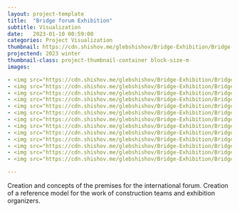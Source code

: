 ```yaml
---
layout: project-template
title:  "Bridge forum Exhibition"
subtitle: Visualization
date:   2023-01-10 00:59:00
categories: Project Visualization
thumbnail: https://cdn.shishov.me/glebshishov/Bridge-Exhibition/Bridge-Exhibition-thumbnail.webp
projectend: 2023 winter
thumbnail-class: project-thumbnail-container block-size-m
images:

- <img src="https://cdn.shishov.me/glebshishov/Bridge-Exhibition/Bridge-Exhibition-01.webp" class="project-img-parameters img-size-full" alt="bridge-exh-01">
- <img src="https://cdn.shishov.me/glebshishov/Bridge-Exhibition/Bridge-Exhibition-02.webp" class="project-img-parameters img-size-full" alt="bridge-exh-02">
- <img src="https://cdn.shishov.me/glebshishov/Bridge-Exhibition/Bridge-Exhibition-03.webp" class="project-img-parameters img-size-full" alt="bridge-exh-03">
- <img src="https://cdn.shishov.me/glebshishov/Bridge-Exhibition/Bridge-Exhibition-04.webp" class="project-img-parameters img-size-full" alt="bridge-exh-04">
- <img src="https://cdn.shishov.me/glebshishov/Bridge-Exhibition/Bridge-Exhibition-05.webp" class="project-img-parameters img-size-full" alt="bridge-exh-05">
- <img src="https://cdn.shishov.me/glebshishov/Bridge-Exhibition/Bridge-Exhibition-06.webp" class="project-img-parameters img-size-full" alt="bridge-exh-06">
- <img src="https://cdn.shishov.me/glebshishov/Bridge-Exhibition/Bridge-Exhibition-07.webp" class="project-img-parameters img-size-half" alt="bridge-exh-07">
- <img src="https://cdn.shishov.me/glebshishov/Bridge-Exhibition/Bridge-Exhibition-08.webp" class="project-img-parameters img-size-half" alt="bridge-exh-08">
- <img src="https://cdn.shishov.me/glebshishov/Bridge-Exhibition/Bridge-Exhibition-09.webp" class="project-img-parameters img-size-half" alt="bridge-exh-09">
- <img src="https://cdn.shishov.me/glebshishov/Bridge-Exhibition/Bridge-Exhibition-10.webp" class="project-img-parameters img-size-half" alt="bridge-exh-10">
- <img src="https://cdn.shishov.me/glebshishov/Bridge-Exhibition/Bridge-Exhibition-11.webp" class="project-img-parameters img-size-full" alt="bridge-exh-11">
- <img src="https://cdn.shishov.me/glebshishov/Bridge-Exhibition/Bridge-Exhibition-12.webp" class="project-img-parameters img-size-full" alt="bridge-exh-12">
- <img src="https://cdn.shishov.me/glebshishov/Bridge-Exhibition/Bridge-Exhibition-13.webp" class="project-img-parameters img-size-full" alt="bridge-exh-13">

---
```


Creation and concepts of the premises for the international forum. Creation of a reference model for the work of construction teams and exhibition organizers.